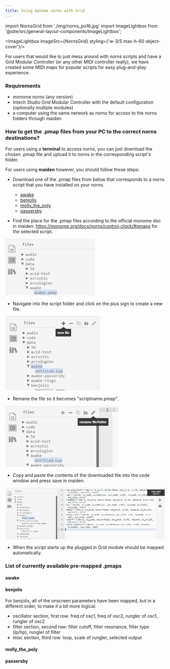 ```yaml
---
title: Using monome norns with Grid
---
```


import NornsGrid from './img/norns_po16.jpg'
import ImageLightbox from '@site/src/general-layout-components/ImageLightbox';

<ImageLightbox imageSrc={NornsGrid} styling={'w-3/5 max-h-60 object-cover'}/>

<!---
![norns and PO16](./img/norns_po16_384px.jpg)
--->


For users that would like to just mess around with norns scripts and have a Grid Modular Controller (or any other MIDI controller really), we have created some MIDI maps for popular scripts for easy plug-and-play experience.

### Requirements

- monome norns (any version)
- Intech Studio Grid Modular Controller with the default configuration (optionally multiple modules)
- a computer using the same network as norns for access to the norns folders through maiden

### How to get the .pmap files from your PC to the correct norns destinations?

For users using a **terminal** to access norns, you can just download the chosen .pmap file and upload it to norns in the corresponding script's folder.

For users using **maiden** however, you should follow these steps:

- Download one of the .pmap files from below that corresponds to a norns script that you have installed on your norns.

    - <a target="_blank" href="/presets/norns_pmap/awake.pmap" download="awake.pmap"> awake</a> 
    - <a target="_blank" href="/presets/norns_pmap/benjolis.pmap" download="benjolis.pmap"> benjolis</a>
    - <a target="_blank" href="/presets/norns_pmap/molly_the_poly.pmap" download="molly_the_poly.pmap"> molly_the_poly</a>
    - <a target="_blank" href="/presets/norns_pmap/passersby.pmap" download="passersby.pmap"> passersby</a>

- Find the place for the .pmap files according to the official monome doc in maiden: https://monome.org/docs/norns/control-clock/#pmaps for the selected script. 

![maiden](./img/pmap_location.png)

- Navigate into the script folder and click on the plus sign to create a new file.

![create new](./img/create_new.png)

- Remane the file so it becomes "scriptname.pmap".

![rename](./img/rename.png)

- Copy and paste the contents of the downloaded file into the code window and press save in maiden.

![save](./img/save.png)


- When the script starts up the plugged in Grid module should be mapped automatically.

### List of currently available pre-mapped .pmaps
<!---
- [awake](/static/presets/norns_pmap/awake.pmap)
- [benjolis](/static/presets/norns_pmap/benjolis.pmap)
- [molly_the_poly](/static/presets/norns_pmap/molly_the_poly.pmap)
- [passersby](/static/presets/norns_pmap/passersby.pmap)
--->
#### awake

#### benjolis

For benjolis, all of the onscreen parameters have been mapped, but in a different order, to make it a bit more logical.

- oscillator section, first row: freq of osc1, freq of osc2, rungler of osc1, rungler of osc2
- filter section, second row: filter cutoff, filter resonance, filter type (lp/hp), rungler of filter 
- misc section, third row: loop, scale of rungler, selected output 

#### molly_the_poly

#### passersby
